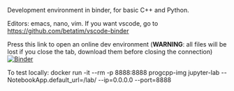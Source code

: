 Development environment in binder, for basic C++ and Python.

Editors: emacs, nano, vim. If you want vscode, go to
https://github.com/betatim/vscode-binder 

Press this link to open an online dev environment (**WARNING**: all files will be lost if you
close the tab, download them before closing the connection)
[![Binder](https://mybinder.org/badge_logo.svg)](https://mybinder.org/v2/gh/iluvatar1/ProgCPP-dev/HEAD)

To test locally:
docker run -it --rm -p 8888:8888 progcpp-img jupyter-lab --NotebookApp.default_url=/lab/ --ip=0.0.0.0 --port=8888


